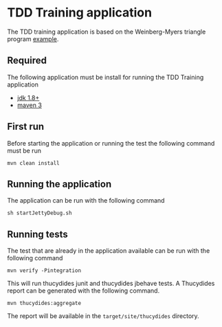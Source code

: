 # TDD Training application

The TDD training application is based on the Weinberg-Myers triangle program [example](http://www.testdesigners.com/testingstyles/triangleexample.html).

## Required

The following application must be install for running the TDD Training application

* [jdk 1.8+](http://www.oracle.com/technetwork/java/javase/downloads/index.html)
* [maven 3](http://maven.apache.org/)

## First run

Before starting the application or running the test the following command must be run

`mvn clean install`

## Running the application

The application can be run with the following command

`sh startJettyDebug.sh`

## Running tests

The test that are already in the application available can be run with the following command

`mvn verify -Pintegration`

This will run thucydides junit and thucydides jbehave tests. A Thucydides report can be generated with the following command.

`mvn thucydides:aggregate`

The report will be available in the `target/site/thucydides` directory.
